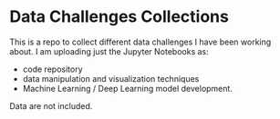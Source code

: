 # Data Challenges Collections
This is a repo to collect different data challenges I have been working about.
I am uploading just the Jupyter Notebooks as:
 * code repository
 * data manipulation and visualization techniques
 * Machine Learning / Deep Learning model development.

Data are not included.
